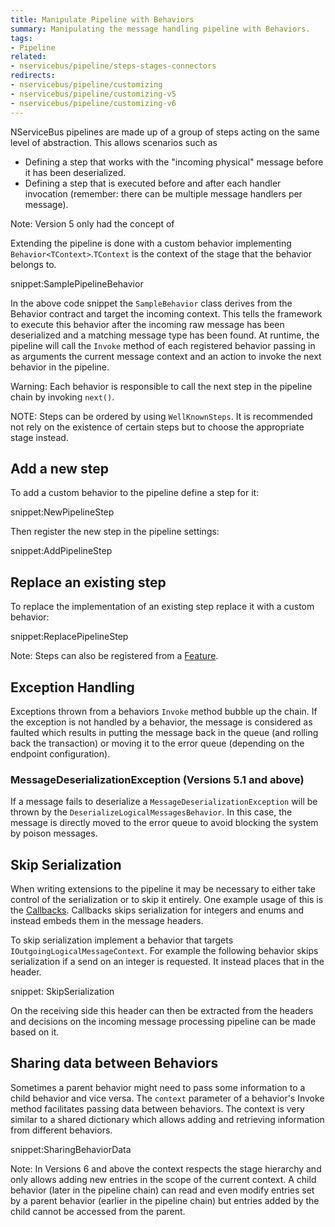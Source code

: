 ```yaml
---
title: Manipulate Pipeline with Behaviors
summary: Manipulating the message handling pipeline with Behaviors.
tags:
- Pipeline
related:
- nservicebus/pipeline/steps-stages-connectors
redirects:
- nservicebus/pipeline/customizing
- nservicebus/pipeline/customizing-v5
- nservicebus/pipeline/customizing-v6
---
```


NServiceBus pipelines are made up of a group of steps acting on the same level of abstraction. This allows scenarios such as

 * Defining a step that works with the "incoming physical" message before it has been deserialized.
 * Defining a step that is executed before and after each handler invocation (remember: there can be multiple message handlers per message).

Note: Version 5 only had the concept of 


Extending the pipeline is done with a custom behavior implementing `Behavior<TContext>`.`TContext` is the context of the stage that the behavior belongs to.

snippet:SamplePipelineBehavior

In the above code snippet the `SampleBehavior` class derives from the Behavior contract and target the incoming context. This tells the framework to execute this behavior after the incoming raw message has been deserialized and a matching message type has been found. At runtime, the pipeline will call the `Invoke` method of each registered behavior passing in as arguments the current message context and an action to invoke the next behavior in the pipeline.

Warning: Each behavior is responsible to call the next step in the pipeline chain by invoking `next()`.


NOTE: Steps can be ordered by using `WellKnownSteps`. It is recommended not rely on the existence of certain steps but to choose the appropriate stage instead.


## Add a new step

To add a custom behavior to the pipeline define a step for it:

snippet:NewPipelineStep

Then register the new step in the pipeline settings:

snippet:AddPipelineStep


## Replace an existing step

To replace the implementation of an existing step replace it with a custom behavior:

snippet:ReplacePipelineStep

Note: Steps can also be registered from a [Feature](features.md).


## Exception Handling

Exceptions thrown from a behaviors `Invoke` method bubble up the chain. If the exception is not handled by a behavior, the message is considered as faulted which results in putting the message back in the queue (and rolling back the transaction) or moving it to the error queue (depending on the endpoint configuration).


### MessageDeserializationException (Versions 5.1 and above)

If a message fails to deserialize a `MessageDeserializationException` will be thrown by the  `DeserializeLogicalMessagesBehavior`. In this case, the message is directly moved to the error queue to avoid blocking the system by poison messages.


## Skip Serialization

When writing extensions to the pipeline it may be necessary to either take control of the serialization or to skip it entirely. One example usage of this is the [Callbacks](/nservicebus/messaging/handling-responses-on-the-client-side.md). Callbacks skips serialization for integers and enums and instead embeds them in the message headers.

To skip serialization implement a behavior that targets `IOutgoingLogicalMessageContext`. For example the following behavior skips serialization if a send on an integer is requested. It instead places that in the header.

snippet: SkipSerialization

On the receiving side this header can then be extracted from the headers and decisions on the incoming message processing pipeline can be made based on it.


## Sharing data between Behaviors

Sometimes a parent behavior might need to pass some information to a child behavior and vice versa. The `context` parameter of a behavior's Invoke method facilitates passing data between behaviors. The context is very similar to a shared dictionary which allows adding and retrieving information from different behaviors.

snippet:SharingBehaviorData

Note: In Versions 6 and above the context respects the stage hierarchy and only allows adding new entries in the scope of the current context. A child behavior (later in the pipeline chain) can read and even modify entries set by a parent behavior (earlier in the pipeline chain) but entries added by the child cannot be accessed from the parent.